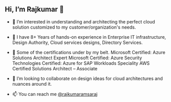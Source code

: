 ## Hi, I’m Rajkumar 👋

- 👀 I’m interested in understanding and architecting the perfect cloud solution customized to my customer/organization's needs. 
- 🌱 I have 8+ Years of hands-on experience in Enterprise IT infrastructure, Design Authority, Cloud services designs, Directory Services.
- 💎 Some of the certifications under by my belt. 
    Microsoft Certified: Azure Solutions Architect Expert
    Microsoft Certified: Azure Security Technologies
    Certified: Azure for SAP Workloads Speciality
    AWS Certified Solutions Architect – Associate

- 💞️ I’m looking to collaborate on design ideas for cloud architectures and nuances around it.
- 📫 You can reach me [@rajkumaramsaraj](https://t.me/rajkumaramsaraj)

<!---
RajkumarAmsaraj05/RajkumarAmsaraj05 is a ✨ special ✨ repository because its `README.md` (this file) appears on your GitHub profile.
You can click the Preview link to take a look at your changes.
--->
